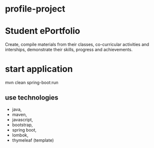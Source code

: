 # profile-project 

# Student ePortfolio

Create, compile materials from their classes, co-curricular activities and interships, demonstrate their skills,
progress and achievements.



# start application
mvn clean spring-boot:run

## use technologies 
 - java, 
 - maven,
 - javascript, 
 - bootstrap, 
 - spring boot, 
 - lombok,  
 - thymeleaf (template)